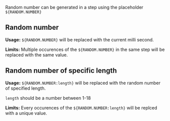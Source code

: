 Random number can be generated in a step using the placeholder `${RANDOM.NUMBER}`

## Random number
**Usage:** `${RANDOM.NUMBER}` will be replaced with the current milli second. 

**Limits:** Multiple occurences of the `${RANDOM.NUMBER}` in the same step will be replaced with the same value.

## Random number of specific length
**Usage:** `${RANDOM.NUMBER:length}` will be replaced with the random number of specified length. 

`length` should be a number between 1-18

**Limits:** Every occurences of the `${RANDOM.NUMBER:length}` will be replced with a unique value.


